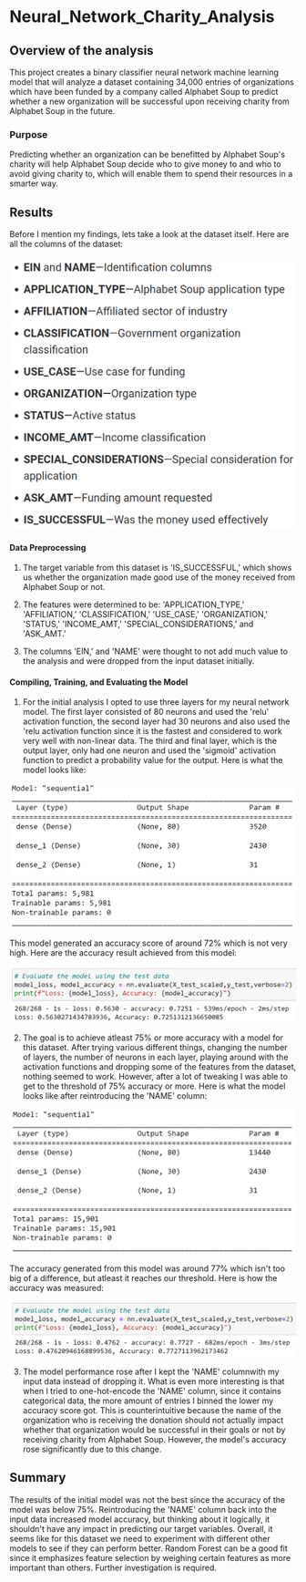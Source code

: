 # Neural_Network_Charity_Analysis

## Overview of the analysis

This project creates a binary classifier neural network machine learning model that will analyze a dataset containing 34,000 entries of organizations which have been funded by a company called Alphabet Soup to predict whether a new organization will be successful upon receiving charity from Alphabet Soup in the future.

### Purpose

Predicting whether an organization can be benefitted by Alphabet Soup's charity will help Alphabet Soup decide who to give money to and who to avoid giving charity to, which will enable them to spend their resources in a smarter way.

## Results

Before I mention my findings, lets take a look at the dataset itself. Here are all the columns of the dataset:

![Features](https://github.com/Zarif601/Neural_Network_Charity_Analysis/blob/main/Resources/Images/Features.PNG)

#### Data Preprocessing

1. The target variable from this dataset is 'IS_SUCCESSFUL,' which shows us whether the organization made good use of the money received from Alphabet Soup or not.

2. The features were determined to be: 'APPLICATION_TYPE,' 'AFFILIATION,' 'CLASSIFICATION,' 'USE_CASE,' 'ORGANIZATION,' 'STATUS,' 'INCOME_AMT,' 'SPECIAL_CONSIDERATIONS,' and 'ASK_AMT.'

3. The columns 'EIN,' and 'NAME' were thought to not add much value to the analysis and were dropped from the input dataset initially.

#### Compiling, Training, and Evaluating the Model

1. For the initial analysis I opted to use three layers for my neural network model. The first layer consisted of 80 neurons and used the 'relu' activation function, the second layer had 30 neurons and also used the 'relu activation function since it is the fastest and considered to work very well with non-linear data. The third and final layer, which is the output layer, only had one neuron and used the 'sigmoid' activation function to predict a probability value for the output. Here is what the model looks like:

![Unoptimized Model](https://github.com/Zarif601/Neural_Network_Charity_Analysis/blob/main/Resources/Images/Unoptimized%20Model.PNG)

This model generated an accuracy score of around 72% which is not very high. Here are the accuracy result achieved from this model:

![Unoptimized Accuracy](https://github.com/Zarif601/Neural_Network_Charity_Analysis/blob/main/Resources/Images/Unoptimized%20Accuracy.PNG)

2. The goal is to achieve atleast 75% or more accuracy with a model for this dataset. After trying various different things, changing the number of layers, the number of neurons in each layer, playing around with the activation functions and dropping some of the features from the dataset, nothing seemed to work. However, after a lot of tweaking I was able to get to the threshold of 75% accuracy or more. Here is what the model looks like after reintroducing the 'NAME' column:

![Optimized Model](https://github.com/Zarif601/Neural_Network_Charity_Analysis/blob/main/Resources/Images/Optimized%20Model.PNG)

The accuracy generated from this model was around 77% which isn't too big of a difference, but atleast it reaches our threshold. Here is how the accuracy was measured:

![Optimized Accuracy](https://github.com/Zarif601/Neural_Network_Charity_Analysis/blob/main/Resources/Images/Optimized%20Accuracy.PNG)

3. The model performance rose after I kept the 'NAME' columnwith my input data instead of dropping it. What is even more interesting is that when I tried to one-hot-encode the 'NAME' column, since it contains categorical data, the more amount of entries I binned the lower my accuracy score got. This is counterintuitive because the name of the organization who is receiving the donation should not actually impact whether that organization would be successful in their goals or not by receiving charity from Alphabet Soup. However, the model's accuracy rose significantly due to this change.

## Summary

The results of the initial model was not the best since the accuracy of the model was below 75%. Reintroducing the 'NAME' column back into the input data increased model accuracy, but thinking about it logically, it shouldn't have any impact in predicting our target variables. Overall, it seems like for this dataset we need to experiment with different other models to see if they can perform better. Random Forest can be a good fit since it emphasizes feature selection by weighing certain features as more important than others. Further investigation is required.
